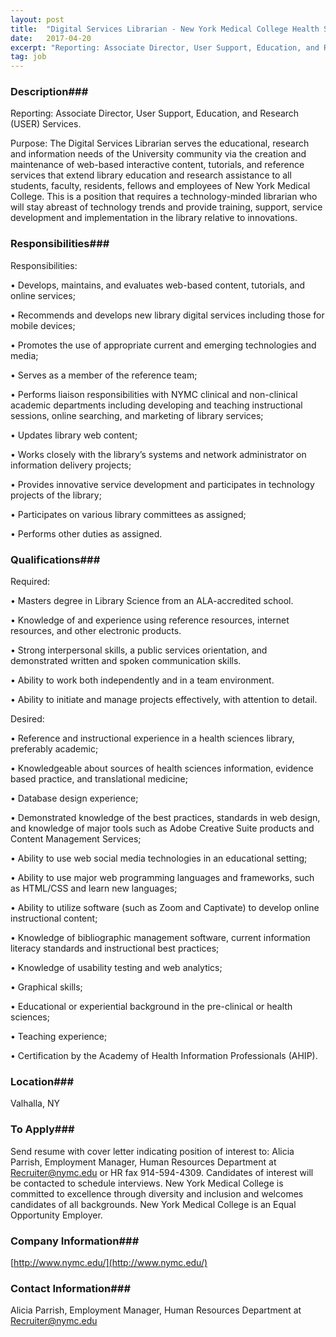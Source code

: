 ```yaml
---
layout: post
title:  "Digital Services Librarian - New York Medical College Health Sciences Library"
date:   2017-04-20
excerpt: "Reporting: Associate Director, User Support, Education, and Research (USER) Services. Purpose: The Digital Services Librarian serves the educational, research and information needs of the University community via the creation and maintenance of web-based interactive content, tutorials, and reference services that extend library education and research assistance to all students, faculty,..."
tag: job
---
```


### Description###


Reporting: Associate Director, User Support, Education, and Research (USER) Services.  

Purpose:  The Digital Services Librarian serves the educational, research and information needs of the University community via the creation and maintenance of web-based interactive content, tutorials, and reference services that extend library education and research assistance to all students, faculty, residents, fellows and employees of New York Medical College. This is a position that requires a technology-minded librarian who will stay abreast of technology trends and provide training, support, service development and implementation in the library relative to innovations.



### Responsibilities###

Responsibilities:  

• 	Develops, maintains, and evaluates web-based content, tutorials, and online services;

• 	Recommends and develops new library digital services including those for mobile devices;

• 	Promotes the use of appropriate current and emerging technologies and media;

• 	Serves as a member of the reference team;

• 	Performs liaison responsibilities with NYMC clinical and non-clinical academic departments including developing and teaching instructional sessions, online searching, and marketing of library services;

• 	Updates library web content;

• 	Works closely with the library’s systems and network administrator on information delivery projects;

• 	Provides innovative service development and participates in technology projects of the library;

• 	Participates on various library committees as assigned;

• 	Performs other duties as assigned.




### Qualifications###

Required:  

• 	Masters degree in Library Science from an ALA-accredited school.

• 	Knowledge of and experience using reference resources, internet resources, and other electronic products.

• 	Strong interpersonal skills, a public services orientation, and demonstrated written and spoken communication skills.

• 	Ability to work both independently and in a team environment.

• 	Ability to initiate and manage projects effectively, with attention to detail.

Desired:

• 	Reference and instructional experience in a health sciences library, preferably academic;

• 	Knowledgeable about sources of health sciences information, evidence based practice, and translational medicine;

• 	Database design experience; 

• 	Demonstrated knowledge of the best practices, standards in web design, and  knowledge of major  tools such as Adobe Creative Suite products and Content Management Services; 

• 	Ability to use web social media technologies in an educational setting;  

• 	Ability to use major web programming languages and frameworks, such as HTML/CSS and learn new languages;

• 	Ability to utilize software (such as Zoom and Captivate) to develop online instructional content; 

• 	Knowledge of  bibliographic management software, current information literacy standards and instructional best practices; 

• 	Knowledge of usability testing and web analytics; 

• 	Graphical skills;

• 	Educational or experiential background in the pre-clinical or health sciences;

• 	Teaching experience;

• 	Certification by the Academy of Health Information Professionals (AHIP).




### Location###

Valhalla, NY




### To Apply###

Send resume with cover letter indicating position of interest to: Alicia Parrish, Employment Manager, Human Resources Department at Recruiter@nymc.edu or HR fax 914-594-4309. Candidates of interest will be contacted to schedule interviews. New York Medical College is committed to excellence through diversity and inclusion and welcomes candidates of all backgrounds. New York Medical College is an Equal Opportunity Employer.


### Company Information###

[http://www.nymc.edu/](http://www.nymc.edu/)



### Contact Information###

Alicia Parrish, Employment Manager, Human Resources Department at Recruiter@nymc.edu

